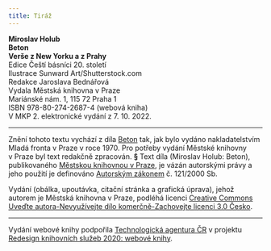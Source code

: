 ```yaml
---
title: Tiráž
---
```


**Miroslav Holub    
Beton**  
**Verše z New Yorku a z Prahy**  
Edice Čeští básníci 20. století  
Ilustrace Sunward Art/Shutterstock.com  
Redakce Jaroslava Bednářová  
Vydala Městská knihovna v Praze  
Mariánské nám. 1, 115 72 Praha 1  
ISBN 978-80-274-2687-4 (webová kniha)  
V MKP 2. elektronické vydání z 7. 10. 2022.

***

Znění tohoto textu vychází z díla [Beton](https://search.mlp.cz/cz/titul/beton/98250/#book-content) tak, jak bylo vydáno nakladatelstvím Mladá fronta v Praze v roce 1970. Pro potřeby vydání Městské knihovny v Praze byl text redakčně zpracován.
**§**
Text díla (Miroslav Holub: Beton), publikovaného [Městskou knihovnou v Praze](https://www.mlp.cz/cz/), je vázán autorskými právy a jeho použití je definováno [Autorským zákonem](https://www.mkcr.cz/predpisy-zakonu-709.html) č. 121/2000 Sb.

Vydání (obálka, upoutávka, citační stránka a grafická úprava), jehož autorem je Městská knihovna v Praze, podléhá licenci [Creative Commons Uveďte autora-Nevyužívejte dílo komerčně-Zachovejte licenci 3.0 Česko](https://creativecommons.org/licenses/by-nc-sa/3.0/cz/).


***

Vydání webové knihy podpořila [Technologická agentura ČR](https://www.tacr.cz/) v projektu [Redesign knihovních služeb 2020: webové knihy](https://starfos.tacr.cz/cs/project/TL04000391).